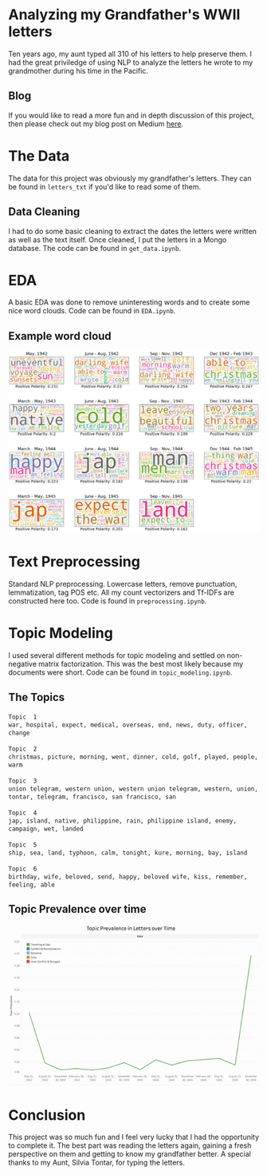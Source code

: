 # Analyzing my Grandfather's WWII letters
Ten years ago, my aunt typed all 310 of his letters to help preserve them. I had the great priviledge of using NLP 
to analyze the letters he wrote to my grandmother during his time in the Pacific. 

## Blog
If you would like to read a more fun and in depth discussion of this project, then please check out my blog post on Medium
[here](https://medium.com/@darien.pmt/metis-weeks-6-8-569f9aa752e2).

# The Data
The data for this project was obviously my grandfather's letters. They can be found in `letters_txt` if you'd like to
read some of them.

## Data Cleaning
I had to do some basic cleaning to extract the dates the letters were written as well as the text itself. Once cleaned, 
I put the letters in a Mongo database. The code can be found in `get_data.ipynb`.

# EDA
A basic EDA was done to remove uninteresting words and to create some nice word clouds. Code can be found in `EDA.ipynb`.

## Example word cloud
![](img/wc_quarterly.png)

# Text Preprocessing
Standard NLP preprocessing. Lowercase letters, remove punctuation, lemmatization, tag POS etc. All my count vectorizers and Tf-IDFs 
are constructed here too. Code is found in `preprocessing.ipynb`.

# Topic Modeling
I used several different methods for topic modeling and settled on non-negative matrix factorization. This was the best
most likely because my documents were short. Code can be found in `topic_modeling.ipynb`.

## The Topics
```
Topic  1
war, hospital, expect, medical, overseas, end, news, duty, officer, change

Topic  2
christmas, picture, morning, went, dinner, cold, golf, played, people, warm

Topic  3
union telegram, western union, western union telegram, western, union, tontar, telegram, francisco, san francisco, san

Topic  4
jap, island, native, philippine, rain, philippine island, enemy, campaign, wet, landed

Topic  5
ship, sea, land, typhoon, calm, tonight, kure, morning, bay, island

Topic  6
birthday, wife, beloved, send, happy, beloved wife, kiss, remember, feeling, able
```
## Topic Prevalence over time
![](topic_prev_short.gif)

# Conclusion
This project was so much fun and I feel very lucky that I had the opportunity to complete it. The best part was reading
the letters again, gaining a fresh perspective on them and getting to know my grandfather better. A special thanks to my
Aunt, Silvia Tontar, for typing the letters.
